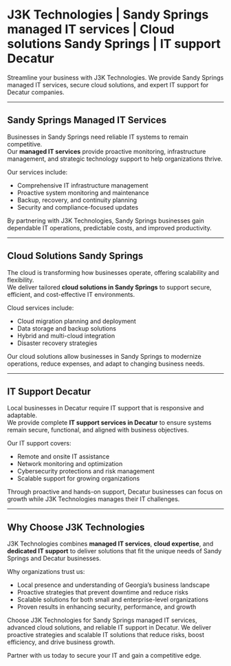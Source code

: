# J3K Technologies | Sandy Springs managed IT services | Cloud solutions Sandy Springs | IT support Decatur

Streamline your business with J3K Technologies. We provide Sandy Springs managed IT services, secure cloud solutions, and expert IT support for Decatur companies.

---

## Sandy Springs Managed IT Services

Businesses in Sandy Springs need reliable IT systems to remain competitive.  
Our **managed IT services** provide proactive monitoring, infrastructure management, and strategic technology support to help organizations thrive.  

Our services include:  
- Comprehensive IT infrastructure management  
- Proactive system monitoring and maintenance  
- Backup, recovery, and continuity planning  
- Security and compliance-focused updates  

By partnering with J3K Technologies, Sandy Springs businesses gain dependable IT operations, predictable costs, and improved productivity.

---

## Cloud Solutions Sandy Springs

The cloud is transforming how businesses operate, offering scalability and flexibility.  
We deliver tailored **cloud solutions in Sandy Springs** to support secure, efficient, and cost-effective IT environments.  

Cloud services include:  
- Cloud migration planning and deployment  
- Data storage and backup solutions  
- Hybrid and multi-cloud integration  
- Disaster recovery strategies  

Our cloud solutions allow businesses in Sandy Springs to modernize operations, reduce expenses, and adapt to changing business needs.

---

## IT Support Decatur

Local businesses in Decatur require IT support that is responsive and adaptable.  
We provide complete **IT support services in Decatur** to ensure systems remain secure, functional, and aligned with business objectives.  

Our IT support covers:  
- Remote and onsite IT assistance  
- Network monitoring and optimization  
- Cybersecurity protections and risk management  
- Scalable support for growing organizations  

Through proactive and hands-on support, Decatur businesses can focus on growth while J3K Technologies manages their IT challenges.

---

## Why Choose J3K Technologies

J3K Technologies combines **managed IT services**, **cloud expertise**, and **dedicated IT support** to deliver solutions that fit the unique needs of Sandy Springs and Decatur businesses.  

Why organizations trust us:  
- Local presence and understanding of Georgia’s business landscape  
- Proactive strategies that prevent downtime and reduce risks  
- Scalable solutions for both small and enterprise-level organizations  
- Proven results in enhancing security, performance, and growth

Choose J3K Technologies for Sandy Springs managed IT services, advanced cloud solutions, and reliable IT support in Decatur. We deliver proactive strategies and scalable IT solutions that reduce risks, boost efficiency, and drive business growth. 

Partner with us today to secure your IT and gain a competitive edge.

